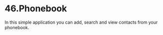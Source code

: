 # 46.Phonebook

In this simple application you can add, search and view contacts from your phonebook. 

